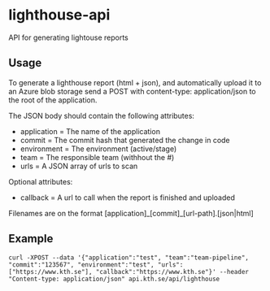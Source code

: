 # lighthouse-api
API for generating lightouse reports

## Usage

To generate a lighthouse report (html + json), and automatically upload it to
an Azure blob storage send a POST with content-type: application/json to the root
of the application.

The JSON body should contain the following attributes:
* application = The name of the application
* commit = The commit hash that generated the change in code
* environment = The environment (active/stage)
* team = The responsible team (withhout the #)
* urls = A JSON array of urls to scan

Optional attributes:
* callback = A url to call when the report is finished and uploaded

Filenames are on the format [application]\_[commit]_[url-path].[json|html]

## Example

`curl -XPOST --data '{"application":"test", "team":"team-pipeline", "commit":"123567", "environment":"test", "urls":["https://www.kth.se"], "callback":"https://www.kth.se"}' --header "Content-type: application/json" api.kth.se/api/lighthouse `
